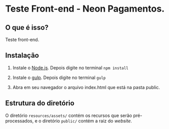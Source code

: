 Teste Front-end - Neon Pagamentos.
=================================

O que é isso?
-------------

Teste front-end.


Instalação
----------

1.  Instale o [Node.js](https://nodejs.org/). Depois digite no terminal
    `npm install`
2.  Instale o [gulp](http://gulpjs.com/). Depois digite no terminal `gulp`

3.  Abra em seu navegador o arquivo index.html que está na pasta public.


Estrutura do diretório
----------------------

O diretório `resources/assets/` contém os recursos que serão pré-processados, e
o diretório `public/` contém a raiz do _website_.
